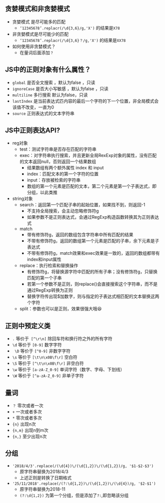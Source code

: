 ## 贪婪模式和非贪婪模式

* 贪婪模式 是尽可能多的匹配
	* `‘12345678’.replacr(/\d{3,6}/g,'X')` 的结果是`X78`	
* 非贪婪模式是尽可能少的匹配
	*  `‘12345678’.replacr(/\d{3,6}？/g,'X')` 的结果是`XX78`
* 如何使用非贪婪模式？
	* 在量词后面添加`？ `  

## JS中的正则对象有什么属性？

* `global` 是否全文搜索 ，默认为false 	，只读
* `ignoreCase` 是否大小写敏感 ，默认为false ，只读
* `multiline` 多行搜索 默认为false，只读
* `lastIndex` 是当前表达式匹内容的最后一个字符的下一个位置，非全局模式会该值不改变，一直为0
* `source` 正则表达式的文本字符串

## JS中正则表达API?
*  reg对象
	*  test：测试字符串是否存在匹配的字符串
	*  exec：对字符串执行搜索，并且更新全局RexExp对象的属性，没有匹配的文本返回null，否则返回一个结果数组
		* 结果数组有两个额外属性 index 和 input
		* index：匹配文本的第一个字符的位置 
		* input：存放被检索的字符串
		* 数组的第一个元素是匹配的文本，第二个元素是第一个子表达式，即分组，以此类推  
*  string对象
	* search：返回第一个匹配子串的起始位置，如果找不到，则返回-1
		* 不支持全局搜索，会主动忽略修饰符g
		* 如果参数不是正则表达式，会通过RegExp构造函数转换其为正则表达式 
	* match 
		* 带有修饰符g，返回的数组包含字符串中所有匹配的结果
		* 不带有修饰符g，返回的数组第一个元素是匹配的子串，余下元素是子表达式
		* 不带有修饰符g，match效果和exec效果是一致的，返回的数组都带有index和input属性
	* replace：执行检索和替换操作
		* 有修饰符g，将替换源字符中匹配的所有子串；没有修饰符g，只替换匹配的第一个子串
		* 若第一个参数不是正则，则replace()会直接搜索这个字符串，而不是通过RegExp转换为正则
		* 替换字符传出现$加数字，则与指定的子表达式相匹配的文本替换这两个字符
	* split：参数也可以是正则，效果很强大哦😆

## 正则中预定义类
*   `.` 等价于` [^\r\n]` 除回车符和换行符之外的所有字符
*   `\d` 等价于 `[0-9]` 数字字符
*  ` \D` 等价于 `[^0-9]` 非数字字符
*   `\s` 等价于 `[\t\n\x0B\f\r]` 空白符
*   `\S` 等价于 `[^\t\n\x0B\f\r]` 非空白符
*   `\w` 等价于 `[a-zA-Z_0-9]` 单词字符（数字、字母、下划线）
*   `\W` 等价于 `[^a-zA-Z_0-9]` 非单子字符

## 量词
* `？` 零次或者一次
* `+` 一次或者多次
* `*` 零次或者多次
* `{n}` 出现n次
* `{n,m}` 出现n到m次
* `{n,}` 至少出现n次

## 分组
* `'2018/4/3'.replace(/(\d{4})\/(\d{1,2})\/(\d{1,2})/g, '$1-$2-$3')`
	* 原字符串替换为2018/4/3 
	* 上述正则是转换了日期格式
*  `'25/11/2018'.replace(/(?:\d{1,2})\/(\d{1,2})\/(\d{4})/g, '$2-$1')`
	* 原字符串替换为2018-11 
	* `(?:\d{1,2})` 为第一个分组，但是添加了`?:`,即忽略该分组